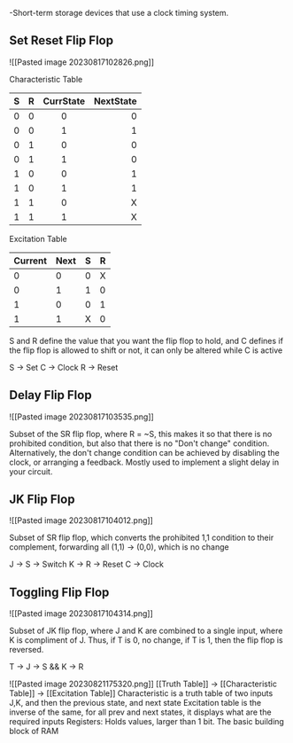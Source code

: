 -Short-term storage devices that use a clock timing system.

## Set Reset Flip Flop

![[Pasted image 20230817102826.png]]

Characteristic Table

| S   | R   | CurrState | NextState |
| --- | --- |:---------:| ---------:|
| 0   | 0   |     0     |         0 |
| 0   | 0   |     1     |         1 |
| 0   | 1   |     0     |         0 |
| 0   | 1   |     1     |         0 |
| 1   | 0   |     0     |         1 |
| 1   | 0   |     1     |         1 |
| 1   | 1   |     0     |         X |
| 1   | 1   |     1     |         X |

Excitation Table

| Current | Next |  S  | R   |
| ------- | ---- |:---:| --- |
| 0       | 0    |  0  | X   |
| 0       | 1    |  1  | 0   |
|1         |  0    |   0  |1     |
| 1       | 1    |  X  | 0   |

S and R define the value that you want the flip flop to hold, and C defines if the flip flop is allowed to shift or not, it can only be altered while C is active

S -> Set
C -> Clock
R -> Reset



## Delay Flip Flop

![[Pasted image 20230817103535.png]]

Subset of the SR flip flop, where R = ~S, this makes it so that there is no prohibited condition, but also that there is no "Don't change" condition. Alternatively, the don't change condition can be achieved by disabling the clock, or arranging a feedback.
Mostly used to implement a slight delay in your circuit.

## JK Flip Flop

![[Pasted image 20230817104012.png]]

Subset of SR flip flop, which converts the prohibited 1,1 condition to their complement, forwarding all (1,1) -> (0,0), which is no change

J  -> S -> Switch
K -> R -> Reset
C -> Clock

## Toggling Flip Flop

![[Pasted image 20230817104314.png]]

Subset of JK flip flop, where J and K are combined to a single input, where K is compliment of J.
Thus, if T is 0, no change, if T is 1, then the flip flop is reversed.

T -> 
	J -> S && K -> R


![[Pasted image 20230821175320.png]]
[[Truth Table]] -> [[Characteristic Table]] -> [[Excitation Table]]
	Characteristic is a truth table of two inputs J,K, and then the previous state, and next state
Excitation table is the inverse of the same, for all prev and next states, it displays what are the required inputs
Registers:
	Holds values, larger than 1 bit. The basic building block of RAM
	